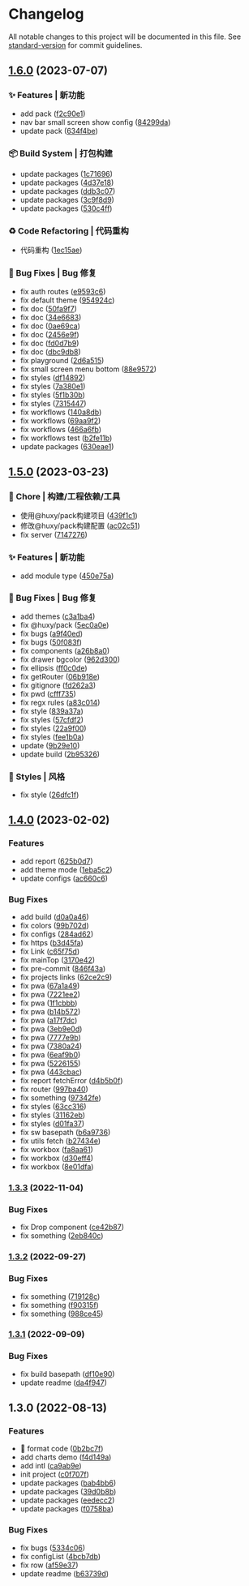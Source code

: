 # Changelog

All notable changes to this project will be documented in this file. See [standard-version](https://github.com/conventional-changelog/standard-version) for commit guidelines.

## [1.6.0](https://github.com/ahyiru/huxy-admin/compare/v1.5.0...v1.6.0) (2023-07-07)


### ✨ Features | 新功能

* add pack ([f2c90e1](https://github.com/ahyiru/huxy-admin/commit/f2c90e1b169f379ada4db92a200f4adc0ca2bfdb))
* nav bar small screen show config ([84299da](https://github.com/ahyiru/huxy-admin/commit/84299dab5738d6291c141293f2651410947ca650))
* update pack ([634f4be](https://github.com/ahyiru/huxy-admin/commit/634f4be64e8ac54740a2f947c5424270ee74f018))


### 📦‍ Build System | 打包构建

* update packages ([1c71696](https://github.com/ahyiru/huxy-admin/commit/1c71696fb92cfa95909f0fd0388fe4c9bf2f6c1b))
* update packages ([4d37e18](https://github.com/ahyiru/huxy-admin/commit/4d37e1818d846dfb9cca7103da90d70055643563))
* update packages ([ddb3c07](https://github.com/ahyiru/huxy-admin/commit/ddb3c0700c5ab6b5e5accd9b6a7193b6e50e901a))
* update packages ([3c9f8d9](https://github.com/ahyiru/huxy-admin/commit/3c9f8d962553f88fe847656badb3987d6924676d))
* update packages ([530c4ff](https://github.com/ahyiru/huxy-admin/commit/530c4ff684ef6e9d37bbca1ae73e64f413d85587))


### ♻️ Code Refactoring | 代码重构

* 代码重构 ([1ec15ae](https://github.com/ahyiru/huxy-admin/commit/1ec15ae41aebf84a6ba6cef6de002c5762282ac2))


### 🐛 Bug Fixes | Bug 修复

* fix auth routes ([e9593c6](https://github.com/ahyiru/huxy-admin/commit/e9593c6d803f56c8a702677a1e7fc91f08df3aea))
* fix default theme ([954924c](https://github.com/ahyiru/huxy-admin/commit/954924c2a6c5d7e9fc0fe0ad8d66818137d32c48))
* fix doc ([50fa9f7](https://github.com/ahyiru/huxy-admin/commit/50fa9f772c470e648cfb7ca369c0f359a4b31c0a))
* fix doc ([34e6683](https://github.com/ahyiru/huxy-admin/commit/34e6683c8c5ef6fb10b5e71ed8100e40ce6a69df))
* fix doc ([0ae69ca](https://github.com/ahyiru/huxy-admin/commit/0ae69cae5bc518b132d67a75820836067b9227bf))
* fix doc ([2456e9f](https://github.com/ahyiru/huxy-admin/commit/2456e9fa90df29c4ab91a7259e633c0037c439ff))
* fix doc ([fd0d7b9](https://github.com/ahyiru/huxy-admin/commit/fd0d7b9ffcf0a22eb5c9ded2f234b6b6c09a2241))
* fix doc ([dbc9db8](https://github.com/ahyiru/huxy-admin/commit/dbc9db85357676ca03ab54ec2018ca20456c08c7))
* fix playground ([2d6a515](https://github.com/ahyiru/huxy-admin/commit/2d6a51573b68d990b1f489985151376dd6f95542))
* fix small screen menu bottom ([88e9572](https://github.com/ahyiru/huxy-admin/commit/88e9572586b696c17997292b5f57f9ef72207245))
* fix styles ([df14892](https://github.com/ahyiru/huxy-admin/commit/df14892db6aa4a2dbb4c2809e8b638721b10517f))
* fix styles ([7a380e1](https://github.com/ahyiru/huxy-admin/commit/7a380e1a5b110ff902fbec8577e9d336671b0ff7))
* fix styles ([5f1b30b](https://github.com/ahyiru/huxy-admin/commit/5f1b30bafe7e6fd7178839c3c9d867228158d489))
* fix styles ([7315447](https://github.com/ahyiru/huxy-admin/commit/73154475f535f5bbaa1e559fa763fab544c098d4))
* fix workflows ([140a8db](https://github.com/ahyiru/huxy-admin/commit/140a8db3bfd78f3b28364ca97d3cd47daf17e011))
* fix workflows ([69aa9f2](https://github.com/ahyiru/huxy-admin/commit/69aa9f2d3f3dc74442dedc2a240190662dc4da40))
* fix workflows ([466a6fb](https://github.com/ahyiru/huxy-admin/commit/466a6fb37714f701115d5d6efe1c681f127ea27e))
* fix workflows test ([b2fe11b](https://github.com/ahyiru/huxy-admin/commit/b2fe11be21203a21be3f538a5a0923de46cb3a3e))
* update packages ([630eae1](https://github.com/ahyiru/huxy-admin/commit/630eae1a276b81f81fa6b3ce1e5fdef981571052))

## [1.5.0](https://github.com/ahyiru/huxy-admin/compare/v1.4.0...v1.5.0) (2023-03-23)


### 🚀 Chore | 构建/工程依赖/工具

* 使用@huxy/pack构建项目 ([439f1c1](https://github.com/ahyiru/huxy-admin/commit/439f1c12508b66c2467042f53719398c876001e6))
* 修改@huxy/pack构建配置 ([ac02c51](https://github.com/ahyiru/huxy-admin/commit/ac02c515d5a9bdaad383d986fe88035f4e2c561a))
* fix server ([7147276](https://github.com/ahyiru/huxy-admin/commit/71472768433914ec8631dfa8244082a598cee551))


### ✨ Features | 新功能

* add module type ([450e75a](https://github.com/ahyiru/huxy-admin/commit/450e75ad8e5b263b830a3ecf8449a8563f364101))


### 🐛 Bug Fixes | Bug 修复

* add themes ([c3a1ba4](https://github.com/ahyiru/huxy-admin/commit/c3a1ba462de590b12156359f657879b2b6aa811a))
* fix @huxy/pack ([5ec0a0e](https://github.com/ahyiru/huxy-admin/commit/5ec0a0eaee87949a9bc19fae6a512974bce45c4d))
* fix bugs ([a9f40ed](https://github.com/ahyiru/huxy-admin/commit/a9f40edabadd7685f2153bbf25d2ff8a3bea908c))
* fix bugs ([50f083f](https://github.com/ahyiru/huxy-admin/commit/50f083f137fcb7d33c5e725bca4f4303cab37490))
* fix components ([a26b8a0](https://github.com/ahyiru/huxy-admin/commit/a26b8a08603f44ff2886cb5a358b7644cfd6614a))
* fix drawer bgcolor ([962d300](https://github.com/ahyiru/huxy-admin/commit/962d3003d94549f0d3fd3bb442a6d92c223676da))
* fix ellipsis ([ff0c0de](https://github.com/ahyiru/huxy-admin/commit/ff0c0de8fe9d8b5a66b650bfb56a57baf750bcef))
* fix getRouter ([06b918e](https://github.com/ahyiru/huxy-admin/commit/06b918e0fad918a496daec7f7e8e569464e67167))
* fix gitignore ([fd262a3](https://github.com/ahyiru/huxy-admin/commit/fd262a3e7869a21ccfb07d63408d954c71d26ae6))
* fix pwd ([cfff735](https://github.com/ahyiru/huxy-admin/commit/cfff735e709f84e613c2244002fa1b1ab6d2c0be))
* fix regx rules ([a83c014](https://github.com/ahyiru/huxy-admin/commit/a83c014c5813f4d48c476b84013d66cdbb19a962))
* fix style ([839a37a](https://github.com/ahyiru/huxy-admin/commit/839a37a46c35ad51d4ff25ee95627e87f3396692))
* fix styles ([57cfdf2](https://github.com/ahyiru/huxy-admin/commit/57cfdf22f834cc9b4d9f721301f38146335161ba))
* fix styles ([22a9f00](https://github.com/ahyiru/huxy-admin/commit/22a9f00d5886b1bf3bcdabb99eca980df73adc36))
* fix styles ([fee1b0a](https://github.com/ahyiru/huxy-admin/commit/fee1b0a9774414b333b88f2bedbcd119bd650d57))
* update ([9b29e10](https://github.com/ahyiru/huxy-admin/commit/9b29e10516a04bc74f0f3e16041db52b7fa1c754))
* update build ([2b95326](https://github.com/ahyiru/huxy-admin/commit/2b953268cdbf602ce38a31a25123f432b4e935f6))


### 💄 Styles | 风格

* fix style ([26dfc1f](https://github.com/ahyiru/huxy-admin/commit/26dfc1ffa9d2c46ead4fac5e4c31845827501522))

## [1.4.0](https://github.com/ahyiru/huxy-admin/compare/v1.3.3...v1.4.0) (2023-02-02)


### Features

* add report ([625b0d7](https://github.com/ahyiru/huxy-admin/commit/625b0d73e704545f3126be0a911a33b9985f07a5))
* add theme mode ([1eba5c2](https://github.com/ahyiru/huxy-admin/commit/1eba5c25c3322cbf1494bb036d261bf8b1f9ea09))
* update configs ([ac660c6](https://github.com/ahyiru/huxy-admin/commit/ac660c62dfc290d495fa5b451dd54414f6075d9a))


### Bug Fixes

* add build ([d0a0a46](https://github.com/ahyiru/huxy-admin/commit/d0a0a46ee7f47e402d6c08bca45d6f479856bc2c))
* fix colors ([99b702d](https://github.com/ahyiru/huxy-admin/commit/99b702dda09f97ef10bef2bcf33c70caa0e6e0ae))
* fix configs ([284ad62](https://github.com/ahyiru/huxy-admin/commit/284ad62fc82513e47e505d2d2cd130e258045fad))
* fix https ([b3d45fa](https://github.com/ahyiru/huxy-admin/commit/b3d45fa8f09492e8042f1508291ec368327e2fd0))
* fix Link ([c65f75d](https://github.com/ahyiru/huxy-admin/commit/c65f75dbc26237a372b7b368964858cb7fce3661))
* fix mainTop ([3170e42](https://github.com/ahyiru/huxy-admin/commit/3170e427f1bbd2263d9a86a30053756ab9a4ac0b))
* fix pre-commit ([846f43a](https://github.com/ahyiru/huxy-admin/commit/846f43ae717b2ca5ae8e2b3eb503030061b3e907))
* fix projects links ([62ce2c9](https://github.com/ahyiru/huxy-admin/commit/62ce2c95f89ab9acb78560f214b326579decdd91))
* fix pwa ([67a1a49](https://github.com/ahyiru/huxy-admin/commit/67a1a49a980286dc60474765655909b91dd4c82c))
* fix pwa ([7221ee2](https://github.com/ahyiru/huxy-admin/commit/7221ee2b46ad61c589eeedeb96656558827a3688))
* fix pwa ([1f1cbbb](https://github.com/ahyiru/huxy-admin/commit/1f1cbbb4b1676d657ea6f160135b5e36cb563c87))
* fix pwa ([b14b572](https://github.com/ahyiru/huxy-admin/commit/b14b5725269d7ea1dd330ec6cc0f95ffb94e6551))
* fix pwa ([a17f7dc](https://github.com/ahyiru/huxy-admin/commit/a17f7dc9cf9e052f1652d23a6827c7305a768870))
* fix pwa ([3eb9e0d](https://github.com/ahyiru/huxy-admin/commit/3eb9e0d319c2f1b31dc8c766674ec144735bcbb5))
* fix pwa ([7777e9b](https://github.com/ahyiru/huxy-admin/commit/7777e9beab7e14dadf95c7fefe50b3ed9001f553))
* fix pwa ([7380a24](https://github.com/ahyiru/huxy-admin/commit/7380a24c111ed998b6bf43b8432af8aeff46dfe9))
* fix pwa ([6eaf9b0](https://github.com/ahyiru/huxy-admin/commit/6eaf9b07144e3b44aaa3c9002945755713e8e6ac))
* fix pwa ([5226155](https://github.com/ahyiru/huxy-admin/commit/522615533b1b7d37c6150f6f183e308b308b1e99))
* fix pwa ([443cbac](https://github.com/ahyiru/huxy-admin/commit/443cbac21353e03c936bf56d39a324a59d41c182))
* fix report fetchError ([d4b5b0f](https://github.com/ahyiru/huxy-admin/commit/d4b5b0fc1835d6404675a1ab6f9ee49873b5912c))
* fix router ([997ba40](https://github.com/ahyiru/huxy-admin/commit/997ba40f805df7ca78ee9f45770f02ce0fb12200))
* fix something ([97342fe](https://github.com/ahyiru/huxy-admin/commit/97342fe5561ea88ef23d7e40ced17d4216c82a30))
* fix styles ([63cc316](https://github.com/ahyiru/huxy-admin/commit/63cc316137b8e2f51efc71883b0ec5ca79e2f6b4))
* fix styles ([31162eb](https://github.com/ahyiru/huxy-admin/commit/31162eb7516a8dad89de2a304cc048dd8c9a844d))
* fix styles ([d01fa37](https://github.com/ahyiru/huxy-admin/commit/d01fa37062c538dd9e136509c19e1ec44b2ee89a))
* fix sw basepath ([b6a9736](https://github.com/ahyiru/huxy-admin/commit/b6a9736e650c62df82502edb8376550c741a9011))
* fix utils fetch ([b27434e](https://github.com/ahyiru/huxy-admin/commit/b27434e48ad3805eaa83328e4421334e3cacecb2))
* fix workbox ([fa8aa61](https://github.com/ahyiru/huxy-admin/commit/fa8aa61904afbb6c03f6eea92a28ce0ffaa3bebe))
* fix workbox ([d30eff4](https://github.com/ahyiru/huxy-admin/commit/d30eff48fd117da3b88fa723e8d4b92e24acc299))
* fix workbox ([8e01dfa](https://github.com/ahyiru/huxy-admin/commit/8e01dfaf42f15773c37d03f0ff11249ececc00a1))

### [1.3.3](https://github.com/ahyiru/huxy-admin/compare/v1.3.2...v1.3.3) (2022-11-04)


### Bug Fixes

* fix Drop component ([ce42b87](https://github.com/ahyiru/huxy-admin/commit/ce42b87ad93ae0e154d40c275f4a380cc2fb3b72))
* fix something ([2eb840c](https://github.com/ahyiru/huxy-admin/commit/2eb840c43033547b0c95fc01ffdc3b42c7364df4))

### [1.3.2](https://github.com/ahyiru/huxy-admin/compare/v1.3.1...v1.3.2) (2022-09-27)


### Bug Fixes

* fix something ([719128c](https://github.com/ahyiru/huxy-admin/commit/719128c293f9607b76a261dd348d0a45a8e7da16))
* fix something ([f90315f](https://github.com/ahyiru/huxy-admin/commit/f90315f2f434111fa50528eefa708d8fd9247768))
* fix something ([988ce45](https://github.com/ahyiru/huxy-admin/commit/988ce4596dd92c030e763738764ec8e788bf800e))

### [1.3.1](https://github.com/ahyiru/huxy-admin/compare/v1.3.0...v1.3.1) (2022-09-09)


### Bug Fixes

* fix build basepath ([df10e90](https://github.com/ahyiru/huxy-admin/commit/df10e903a59b99963f106b9bd1673339ad1604bf))
* update readme ([da4f947](https://github.com/ahyiru/huxy-admin/commit/da4f9473ba0b3d968e45cdeb3da1b6973871943c))

## 1.3.0 (2022-08-13)


### Features

* :art: format code ([0b2bc7f](https://github.com/ahyiru/huxy-admin/commit/0b2bc7f111f763c101c73c1685ba289b7b3e08ea))
* add charts demo ([f4d149a](https://github.com/ahyiru/huxy-admin/commit/f4d149a8fa63fc6559481cd4f55d100076eeba7c))
* add intl ([ca9ab9e](https://github.com/ahyiru/huxy-admin/commit/ca9ab9e4c7513faa6811c7aa6a779ae1443b4b11))
* init project ([c0f707f](https://github.com/ahyiru/huxy-admin/commit/c0f707f55e69df0c66f2cf2ecb719e8de1f1053c))
* update packages ([bab4bb6](https://github.com/ahyiru/huxy-admin/commit/bab4bb61454af5287a0894524676b7a83f961037))
* update packages ([39d0b8b](https://github.com/ahyiru/huxy-admin/commit/39d0b8b97109fd0b3c6119bdc292ee8e3763ae51))
* update packages ([eedecc2](https://github.com/ahyiru/huxy-admin/commit/eedecc2e9dd04847c63dc03533b2339002d2414c))
* update packages ([f0758ba](https://github.com/ahyiru/huxy-admin/commit/f0758ba0a64dfe11f3c0c545bdf1fbc1cd089616))


### Bug Fixes

* fix bugs ([5334c06](https://github.com/ahyiru/huxy-admin/commit/5334c068c4855e24d3dafb4362d79a650d74587d))
* fix configList ([4bcb7db](https://github.com/ahyiru/huxy-admin/commit/4bcb7dbba1f782432083cf44317cb135df6cbaab))
* fix row ([af59e37](https://github.com/ahyiru/huxy-admin/commit/af59e37755d11cd47b8a5eb1b362c24c267ad62c))
* update readme ([b63739d](https://github.com/ahyiru/huxy-admin/commit/b63739d48c3fd4861bb1265fa2e844ee752b452a))
